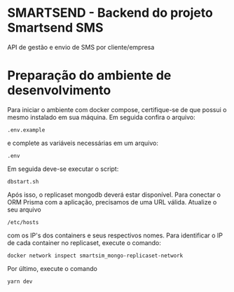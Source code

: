 # SMARTSEND - Backend do projeto Smartsend SMS

API de gestão e envio de SMS por cliente/empresa

# Preparação do ambiente de desenvolvimento

Para iniciar o ambiente com docker compose, certifique-se de que possui o mesmo
instalado em sua máquina. Em seguida confira o arquivo:

```
.env.example
```

e complete as variáveis necessárias em um arquivo:

```
.env
```

Em seguida deve-se executar o script:

```
dbstart.sh
```

Após isso, o replicaset mongodb deverá estar disponível. Para conectar o ORM Prisma
com a aplicação, precisamos de uma URL válida. Atualize o seu arquivo

```
/etc/hosts
```

com os IP's dos containers e seus respectivos nomes. Para identificar o IP de cada
container no replicaset, execute o comando:

```
docker network inspect smartsim_mongo-replicaset-network
```

Por último, execute o comando

```
yarn dev
```
